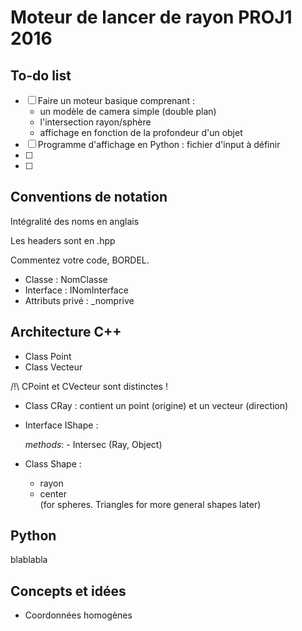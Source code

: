 ﻿# Moteur de lancer de rayon PROJ1 2016

## To-do list

- [ ] Faire un moteur basique comprenant :
	- un modèle de camera simple (double plan)
	- l'intersection rayon/sphère
	- affichage en fonction de la profondeur d'un objet
- [ ] Programme d'affichage en Python : fichier d'input à définir
- [ ]
- [ ]


## Conventions de notation

Intégralité des noms en anglais

Les headers sont en .hpp

Commentez votre code, BORDEL.

- Classe :   NomClasse
- Interface : INomInterface
- Attributs privé : _nomprive

## Architecture C++

- Class Point
- Class Vecteur

/!\ CPoint et CVecteur sont distinctes !

- Class CRay : contient un point (origine) et un vecteur (direction)
- Interface IShape :

	_methods_:
		- Intersec (Ray, Object)

- Class Shape :
	- rayon
	- center  
	(for spheres. Triangles for more general shapes later)
	

## Python

blablabla

## Concepts et idées

- Coordonnées homogènes
